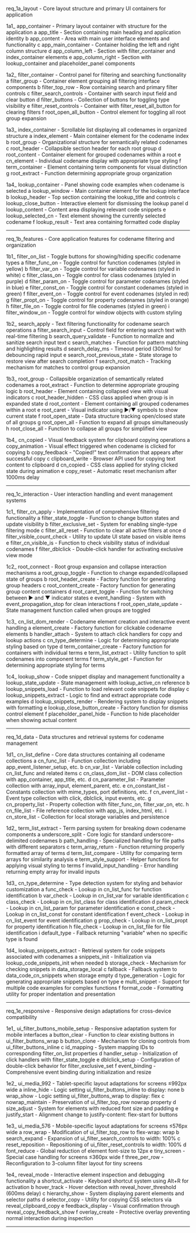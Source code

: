 req_1a_layout             - Core layout structure and primary UI containers for application

1a1_ app_container       - Primary layout container with structure for the application
   a app_title           - Section containing main heading and application identity
   b app_content         - Area with main user interface elements and functionality
   c app_main_container  - Container holding the left and right column structure
   d app_column_left     - Section with filter_container and index_container elements
   e app_column_right    - Section with lookup_container and placeholder_panel components

1a2_ filter_container    - Control panel for filtering and searching functionality
   a filter_group        - Container element grouping all filtering interface components
   b filter_top_row      - Row containing search and primary filter controls
   c filter_search_controls - Container with search input field and clear button
   d filter_buttons      - Collection of buttons for toggling type visibility
   e filter_reset_controls - Container with filter_reset_all_button for clearing filters
   f root_open_all_button - Control element for toggling all root group expansion

1a3_ index_container     - Scrollable list displaying all codenames in organized structure
   a index_element       - Main container element for the codename index
   b root_group          - Organizational structure for semantically related codenames
   c root_header         - Collapsible section header for each root group
   d root_content        - Container element for grouped codenames within a root
   e cn_element          - Individual codename display with appropriate type styling
   f term_container      - Element containing term components for visual distinction
   g root_extract        - Function determining appropriate group organization

1a4_ lookup_container    - Panel showing code examples when codename is selected
   a lookup_window       - Main container element for the lookup interface
   b lookup_header       - Top section containing the lookup_title and controls
   c lookup_close_button - Interactive element for dismissing the lookup panel
   d lookup_content      - Content area displaying relevant code snippets
   e lookup_selected_cn  - Text element showing the currently selected codename
   f lookup_result       - Text area containing formatted code display

--------------------------------------------------------------------------------

req_1b_features          - Core application features for codename filtering and organization

1b1_ filter_on_list      - Toggle buttons for showing/hiding specific codename types
   a filter_func_on      - Toggle control for function codenames (styled in yellow)
   b filter_var_on       - Toggle control for variable codenames (styled in white)
   c filter_class_on     - Toggle control for class codenames (styled in purple)
   d filter_param_on     - Toggle control for parameter codenames (styled in blue)
   e filter_const_on     - Toggle control for constant codenames (styled in green)
   f filter_event_on     - Toggle control for event codenames (styled in red)
   g filter_propt_on     - Toggle control for property codenames (styled in orange)
   h filter_file_on      - Toggle control for file codenames (styled in green)
   i filter_window_on    - Toggle control for window objects with custom styling

1b2_ search_apply        - Text filtering functionality for codename search operations
   a filter_search_input - Control field for entering search text with real-time filtering
   b search_query_validate - Function to normalize and sanitize search input text
   c search_matches      - Function for pattern matching and highlighting results
   d search_delay_ms     - Timeout period (300ms) for debouncing rapid input
   e search_root_previous_state - State storage to restore view after search completion
   f search_root_match   - Tracking mechanism for matches to control group expansion

1b3_ root_group          - Collapsible organization of semantically related codenames
   a root_extract        - Function to determine appropriate grouping logic
   b root_header         - Element containing collapsed view with visual indicators
   c root_header_hidden  - CSS class applied when group is in expanded state
   d root_content        - Element containing all grouped codenames within a root
   e root_caret          - Visual indicator using ▶/▼ symbols to show current state
   f root_open_state     - Data structure tracking open/closed state of all groups
   g root_open_all       - Function to expand all groups simultaneously
   h root_close_all      - Function to collapse all groups for simplified view

1b4_ cn_copied           - Visual feedback system for clipboard copying operations
   a copy_animation      - Visual effect triggered when codename is clicked for copying
   b copy_feedback       - "Copied!" text confirmation that appears after successful copy
   c clipboard_write     - Browser API used for copying text content to clipboard
   d cn_copied           - CSS class applied for styling clicked state during animation
   e copy_reset          - Automatic reset mechanism after 1000ms delay

--------------------------------------------------------------------------------

req_1c_interaction       - User interaction handling and event management systems

1c1_ filter_cn_apply     - Implementation of comprehensive filtering functionality
   a filter_state_toggle - Function to change button states and update visibility
   b filter_exclusive_set - System for enabling single-type filtering mode
   c filter_all_reset    - Function to clear all active filters at once
   d filter_visible_count_check - Utility to update UI state based on visible items
   e filter_cn_visible_is - Function to check visibility status of individual codenames
   f filter_dblclick     - Double-click handler for activating exclusive view mode

1c2_ root_connect        - Root group expansion and collapse interaction mechanisms
   a root_group_toggle   - Function to change expanded/collapsed state of groups
   b root_header_create  - Factory function for generating group headers
   c root_content_create - Factory function for generating group content containers
   d root_caret_toggle   - Function for switching between ▶ and ▼ indicator states
   e event_handling      - System with event_propagation_stop for clean interactions
   f root_open_state_update - State management function called when groups are toggled

1c3_ cn_list_dom_render  - Codename element creation and interactive event handling
   a element_create      - Factory function for clickable codename elements
   b handler_attach      - System to attach click handlers for copy and lookup actions
   c cn_type_determine   - Logic for determining appropriate styling based on type
   d term_container_create - Factory function for containers with individual terms
   e term_list_extract   - Utility function to split codenames into component terms
   f term_style_get      - Function for determining appropriate styling for terms

1c4_ lookup_show         - Code snippet display and management functionality
   a lookup_state_update - State management with lookup_active_cn reference
   b lookup_snippets_load - Function to load relevant code snippets for display
   c lookup_snippets_extract - Logic to find and extract appropriate code examples
   d lookup_snippets_render - Rendering system to display snippets with formatting
   e lookup_close_button_create - Factory function for dismiss control element
   f placeholder_panel_hide - Function to hide placeholder when showing actual content

--------------------------------------------------------------------------------

req_1d_data              - Data structures and retrieval systems for codename management

1d1_ cn_list_define      - Core data structures containing all codename collections
   a cn_func_list        - Function collection including app_event_listener_setup, etc.
   b cn_var_list         - Variable collection including cn_list_func and related items
   c cn_class_dom_list   - DOM class collection with app_container, app_title, etc.
   d cn_parameter_list   - Parameter collection with array_input, element_parent, etc.
   e cn_constant_list    - Constants collection with mime_types, port definitions, etc.
   f cn_event_list       - Event type collection with click, dblclick, input events, etc.
   g cn_property_list    - Property collection with filter_func_on, filter_var_on, etc.
   h cn_file_list        - File reference collection with app_js, index_html, etc.
   i cn_store_list       - Collection for local storage variables and persistence

1d2_ term_list_extract   - Term parsing system for breaking down codename components
   a underscore_split    - Core logic for standard underscore-delimited codenames
   b path_handling       - Specialized handling for file paths with different separators
   c term_array_return   - Function returning properly formatted array of terms
   d term_list_compare   - Utility for comparing term arrays for similarity analysis
   e term_style_support  - Helper functions for applying visual styling to terms
   f invalid_input_handling - Error handling returning empty array for invalid inputs

1d3_ cn_type_determine   - Type detection system for styling and behavior customization
   a func_check          - Lookup in cn_list_func for function identification
   b var_check           - Lookup in cn_list_var for variable identification
   c class_check         - Lookup in cn_list_class for class identification
   d param_check         - Lookup in cn_list_param for parameter identification
   e const_check         - Lookup in cn_list_const for constant identification
   f event_check         - Lookup in cn_list_event for event identification
   g prop_check          - Lookup in cn_list_propt for property identification
   h file_check          - Lookup in cn_list_file for file identification
   i default_type        - Fallback returning "variable" when no specific type is found

1d4_ lookup_snippets_extract - Retrieval system for code snippets associated with codenames
   a snippets_init       - Initialization via lookup_code_snippets_init when needed
   b storage_check       - Mechanism for checking snippets in data_storage_local
   c fallback            - Fallback system to data_code_cn_snippets when storage empty
   d type_generation     - Logic for generating appropriate snippets based on type
   e multi_snippet       - Support for multiple code examples for complex functions
   f format_code         - Formatting utility for proper indentation and presentation

--------------------------------------------------------------------------------

req_1e_responsive        - Responsive design adaptations for cross-device compatibility

1e1_ ui_filter_buttons_mobile_setup - Responsive adaptation system for mobile interfaces
   a button_clear        - Function to clear existing buttons in ui_filter_buttons_wrap
   b button_clone        - Mechanism for cloning controls from ui_filter_buttons_inline
   c id_mapping          - System mapping IDs to corresponding filter_on_list properties
   d handler_setup       - Initialization of click handlers with filter_state_toggle
   e dblclick_setup      - Configuration of double-click behavior for filter_exclusive_set
   f event_binding       - Comprehensive event binding during initialization and resize

1e2_ ui_media_992        - Tablet-specific layout adaptations for screens ≤992px wide
   a inline_hide         - Logic setting ui_filter_buttons_inline to display: none
   b wrap_show           - Logic setting ui_filter_buttons_wrap to display: flex
   c nowrap_maintain     - Preservation of ui_filter_top_row nowrap property
   d size_adjust         - System for elements with reduced font size and padding
   e justify_start       - Alignment change to justify-content: flex-start for buttons

1e3_ ui_media_576        - Mobile-specific layout adaptations for screens ≤576px wide
   a row_wrap            - Modification of ui_filter_top_row to flex-wrap: wrap
   b search_expand       - Expansion of ui_filter_search_controls to width: 100%
   c reset_reposition    - Repositioning of ui_filter_reset_controls to width: 100%
   d font_reduce         - Global reduction of element font-size to 12px
   e tiny_screen         - Special case handling for screens ≤360px wide
   f three_per_row       - Reconfiguration to 3-column filter layout for tiny screens

1e4_ reveal_mode         - Interactive element inspection and debugging functionality
   a shortcut_activate   - Keyboard shortcut system using Alt+R for activation
   b hover_track         - Hover detection with reveal_hover_threshold (600ms delay)
   c hierarchy_show      - System displaying parent elements and selector paths
   d selector_copy       - Utility for copying CSS selectors via reveal_clipboard_copy
   e feedback_display    - Visual confirmation through reveal_copy_feedback_show
   f overlay_create      - Protective overlay preventing normal interaction during inspection

-------------------------------------------------------------------------------- 